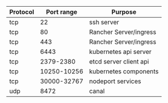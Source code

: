 | **Protocol** | **Port range** | **Purpose**            |
| ------------ | -------------- | ---------------------- |
| tcp          | 22             | ssh server             |
| tcp          | 80             | Rancher Server/ingress |
| tcp          | 443            | Rancher Server/ingress |
| tcp          | 6443           | kubernetes api server  |
| tcp          | 2379-2380      | etcd server client api |
| tcp          | 10250-10256    | kubernetes components  |
| tcp          | 30000-32767    | nodeport services      |
| udp          | 8472           | canal                  |